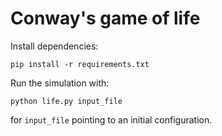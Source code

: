 # Conway's game of life

Install dependencies:
```
pip install -r requirements.txt
```

Run the simulation with:
```
python life.py input_file
```
for `input_file` pointing to an initial configuration.
